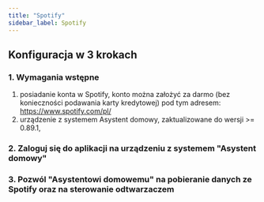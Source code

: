 ```yaml
---
title: "Spotify"
sidebar_label: Spotify
---
```



## Konfiguracja w 3 krokach

### 1. Wymagania wstępne

1. posiadanie konta w Spotify, konto można założyć za darmo (bez konieczności podawania karty kredytowej) pod tym adresem: https://www.spotify.com/pl/
2. urządzenie z systemem Asystent domowy, zaktualizowane do wersji >= 0.89.1,


### 2. Zaloguj się do aplikacji na urządzeniu z systemem "Asystent domowy"


### 3. Pozwól "Asystentowi domowemu" na pobieranie danych ze Spotify oraz na sterowanie odtwarzaczem
